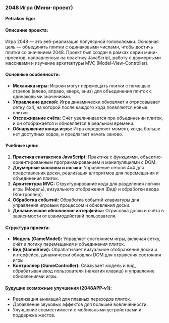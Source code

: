 ### 2048 Игра (Мини-проект)
**Petrakov Egor**

#### Описание проекта:
Игра 2048 — это веб-реализация популярной головоломки. Основная цель — объединять плитки с одинаковыми числами, чтобы достичь плитки со значением 2048. Проект был создан в рамках серии мини-проектов, направленных на практику JavaScript, работу с двумерными массивами и изучение архитектуры MVC (Model-View-Controller).

#### Основные особенности:
- **Механика игры:** Игроки могут перемещать плитки с помощью стрелок (влево, вправо, вверх, вниз) для объединения плиток с одинаковыми значениями.
- **Управление доской:** Игра динамически обновляет и отрисовывает сетку 4x4, на которой после каждого хода появляются новые плитки.
- **Отслеживание счёта:** Счёт увеличивается при объединении плиток, и он отображается и обновляется в реальном времени.
- **Обнаружение конца игры:** Игра определяет момент, когда больше нет доступных ходов, и предлагает начать заново.

#### Учебные цели:
1. **Практика синтаксиса JavaScript:** Практика с функциями, объектно-ориентированным программированием и манипуляциями с DOM.
2. **Двумерные массивы и логика:** Управление сеткой 4x4 для представления доски, реализация алгоритмов для перемещения и объединения плиток.
3. **Архитектура MVC:** Структурирование кода для разделения логики игры (Модель), визуального отображения (Вид) и обработки ввода (Контроллер).
4. **Обработка событий:** Обработка событий клавиатуры для управления игровым процессом и обновления доски.
5. **Динамическое обновление интерфейса:** Отрисовка доски и счёта в зависимости от взаимодействий пользователя.

#### Структура проекта:
- **Модель (GameModel):** Управляет состоянием игры, включая сетку, счёт и логику перемещения и объединения плиток.
- **Вид (GameView):** Обрабатывает визуальное отображение доски и интерфейса, динамически обновляя DOM для отражения состояния игры.
- **Контроллер (GameController):** Связывает модель и вид, обрабатывая ввод пользователя (нажатия клавиш) и управление обновлениями игры.

#### Будущие возможные улучшения (2048APP-v1):
- Реализация анимаций для плавных переходов плиток.
- Добавление звуковых эффектов для большей вовлечённости.
- Улучшение совместимости с мобильными устройствами и поддержка жестов.

